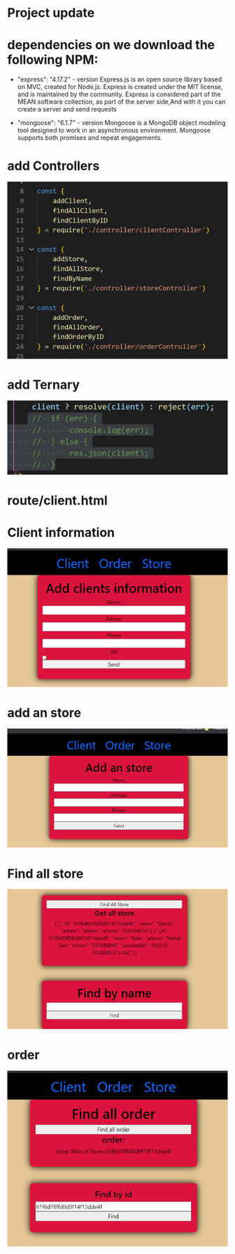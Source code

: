 # Project update

# dependencies on we download the following NPM:

- "express": "4.17.2" - version
  Express.js is an open source library based on MVC, created for Node.js. Express is created under the MIT license, and is maintained by the community.
  Express is considered part of the MEAN software collection, as part of the server side,And with it you can create a server and send requests

- "mongoose": "6.1.7" - version
  Mongoose is a MongoDB object modeling tool designed to work in an asynchronous environment. Mongoose supports both promises and repeat engagements.



# add Controllers

![Alt text](/img/addController.png "Git checkbox")

# add Ternary

![Alt text](/img/addTernary.png "Git checkbox")
# route/client.html

# Client information

![Alt text](/img/addClient.png "Git checkbox")

# add an store

![Alt text](/img/addStore.png "Git checkbox")

# Find all store

![Alt text](/img/store.png "Git checkbox")

# order

![Alt text](/img/order.png "Git checkbox")
